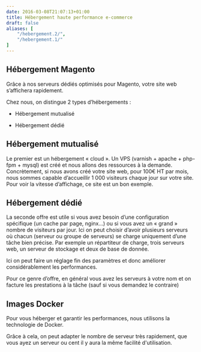```yaml
---
date: 2016-03-08T21:07:13+01:00
title: Hébergement haute performance e-commerce
draft: false
aliases: [
    "/hebergement.2/",
    "/hebergement.1/"
]
---
```

## Hébergement Magento

Grâce à nos serveurs dédiés optimisés pour Magento, votre site web s’affichera rapidement.

Chez nous, on distingue 2 types d’hébergements :

- Hébergement mutualisé

- Hébergement dédié

## Hébergement mutualisé

Le premier est un hébergement « cloud ». Un VPS (varnish + apache + php-fpm + mysql) est créé et nous allons des ressources à la demande. 
Concrètement, si nous avons créé votre site web, pour 100€ HT par mois, nous sommes capable d’accueillir 1 000 visiteurs chaque jour sur votre site. Pour voir la vitesse d’affichage, ce site est un bon exemple.

## Hébergement dédié

La seconde offre est utile si vous avez besoin d’une configuration spécifique (un cache par page, nginx…) ou si vous avez un « grand » nombre de visiteurs par jour. Ici on peut choisir d’avoir plusieurs serveurs où chacun (serveur ou groupe de serveurs) se charge uniquement d’une tâche bien précise. Par exemple un répartiteur de charge, trois serveurs web, un serveur de stockage et deux de base de donnée.

Ici on peut faire un réglage fin des paramètres et donc améliorer considérablement les performances.

Pour ce genre d’offre, en général vous avez les serveurs à votre nom et on facture les prestations à la tâche (sauf si vous demandez le contraire)

## Images Docker

Pour vous héberger et garantir les performances, nous utilisons la technologie de Docker.

Grâce à cela, on peut adapter le nombre de serveur très rapidement, que vous ayez un serveur ou cent
il y aura la même facilité d'utilisation.